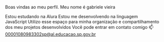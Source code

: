 Boas vindas ao meu perfil.
Meu nome é gabriele vieira

Estou estudando na Alura
Estou me desenvolvendo na linguagem JavaScript
Utilizo esse espaço para minha organização e compartilhamento dos meu projetos desenvolvidos
Você pode entrar em contato comigo 📫
00001080983302sp@al.educacao.sp.gov.br
